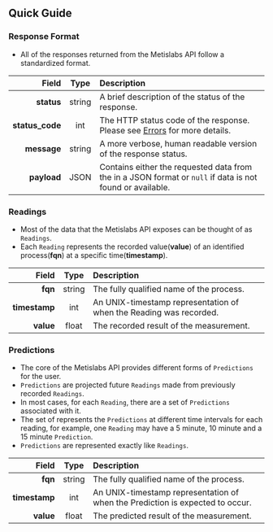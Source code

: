 ## Quick Guide

### Response Format

* All of the responses returned from the Metislabs API follow a standardized format.

Field | Type | Description
------:|:------:|:------------
__status__ | string | A brief description of the status of the response.
__status_code__ | int | The HTTP status code of the response. Please see [Errors](#errors) for more details.
__message__ | string | A more verbose, human readable version of the response status.
__payload__ | JSON |  Contains either the requested data from the in a JSON format or `null` if data is not found or available.

### Readings

* Most of the data that the Metislabs API exposes can be thought of as `Readings`. 
* Each `Reading` represents the recorded value(__value__) of an identified process(__fqn__) at a specific time(__timestamp__).

Field | Type | Description
------:|:------:|:------------
__fqn__ | string | The fully qualified name of the process.
__timestamp__ | int | An UNIX-timestamp representation of when the Reading was recorded.
__value__ | float | The recorded result of the measurement.

### Predictions 

* The core of the Metislabs API provides different forms of `Predictions` for the user.
* `Predictions` are projected future `Readings` made from previously recorded `Readings`.
* In most cases, for each `Reading`, there are a set of `Predictions` associated with it.
* The set of represents the `Predictions` at different time intervals for each reading, for example, one `Reading` may have a
5 minute, 10 minute and a 15 minute `Prediction`.
* `Predictions` are represented exactly like `Readings`.

Field | Type | Description
------:|:------:|:------------
__fqn__ | string | The fully qualified name of the process.
__timestamp__ | int | An UNIX-timestamp representation of when the Prediction is expected to occur.
__value__ | float | The predicted result of the measurement.